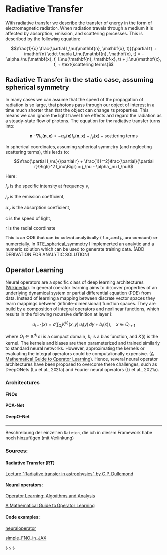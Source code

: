 # Radiative Transfer

With radiative transfer we describe the transfer of energy in the form of electromagnetic radiation. When radiation travels through a medium it is affected by absorption, emission, and scattering processes. This is described by the following equation:


$$\frac{1}{c} \frac{\partial I_\nu(\mathbf{n}, \mathbf{x}, t)}{\partial t} + \mathbf{n} \cdot \nabla I_\nu(\mathbf{n}, \mathbf{x}, t) = -\alpha_\nu(\mathbf{x}, t) I_\nu(\mathbf{n}, \mathbf{x}, t) + j_\nu(\mathbf{x}, t) + \text{scattering terms}$$


## Radiative Transfer in the static case, assuming spherical symmetry
In many cases we can assume that the speed of the propagation of radiation is so large, that photons pass through our object of interest in a time much shorter than that the object can change its properties. This means we can ignore the light travel time effects and regard the radiation as a steady-state flow of photons. The equation for the radiative transfer turns into:


$$\mathbf{n} \cdot \nabla I_\nu(\mathbf{n}, \mathbf{x}) = -\alpha_\nu(\mathbf{x}) I_\nu(\mathbf{n}, \mathbf{x}) + j_\nu(\mathbf{x}) + \text{scattering terms}$$


In spherical coordinates, assuming spherical symmetry (and neglecting scattering terms), this leads to:

$$\frac{\partial I_\nu}{\partial r} + \frac{1}{r^2}\frac{\partial}{\partial r}\Bigl(r^2 I_\nu\Bigr) = j_\nu - \alpha_\nu I_\nu$$

Here:

 $I_\nu$ is the specific intensity at frequency $\nu$, 

 $j_\nu$ is the emission coefficient,

 $\alpha_\nu$ is the absorption coefficient,

c is the speed of light,

r is the radial coordinate.


This is an ODE that can be solved analytically (if $\alpha_\nu$ and  $j_\nu$ are constant) or numercially. In [RTE_spherical_symmetry](https://github.com/RuneRost/RadiativeTransfer/blob/main/RTE_sphercial_symmetry.ipynb) I implemented an analytic and a numeric solution which can be used to generate training data. (ADD DERIVATION FOR ANALYTIC SOLUTION)



## Operator Learning

Neural operators are a specific class of deep learning architectures  ([Wikipedia](https://en.wikipedia.org/wiki/Neural_operators)). In general operator learning aims to discover properties of an underlying dynamical system or partial differential equation (PDE) from data. Instead of learning a mapping between discrete vector spaces they learn mappings between (infinite-dimensional) function spaces. They are build by a composition of integral operators and nonlinear functions,  which results in the following recursive definition at layer i:

$$u_{i+1}(x) = \sigma \left( \int_{\Omega_i} K^{(i)}(x,y)\, u_i(y)\, dy + b_i(x) \right), \quad x \in \Omega_{i+1} $$

where $\Omega_{i} \in \mathbb{R}^{d_i}$ di is a compact domain, $b_{i}$ is a bias function, and $K(i)$ is the kernel. The kernels and biases are then parameterized and trained similarly to standard neural networks. However, approximating the kernels or evaluating the integral operators could be computationally expensive. ([A Mathematical Guide to Operator Learning](https://arxiv.org/pdf/2312.14688)). Hence, several neural operator architectures have been proposed to overcome these challenges, such as DeepONets (Lu et al., 2021a) and Fourier neural operators (Li et al., 2021a). 

### Architectures

#### FNOs

#### PCA-Net

#### DeepO-Net

---------------------------


Beschreibung der einzelnen `Dateien`, die ich in diesem Framework habe noch hinzufügen (mit Verlinkung)

### Sources: 

#### Radiative Transfer (RT)
[Lecture "Radiative transfer in astrophysics" by C.P. Dullemond](https://www.ita.uni-heidelberg.de/~dullemond/lectures/radtrans_2017/index.shtml?lang=en)

#### Neural operators:
[Operator Learning: Algorithms and Analysis](https://arxiv.org/abs/2402.15715)

[A Mathematical Guide to Operator Learning](https://arxiv.org/html/2312.14688v1)

#### Code examples:
[neuraloperator](https://github.com/neuraloperator/neuraloperator)

[simple_FNO_in_JAX](https://github.com/Ceyron/machine-learning-and-simulation/blob/main/english/neural_operators/simple_FNO_in_JAX.ipynb)



`$` `$` `$`





